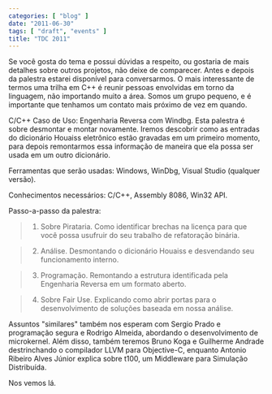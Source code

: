 ```yaml
---
categories: [ "blog" ]
date: "2011-06-30"
tags: [ "draft", "events" ]
title: "TDC 2011"
---
```


Se você gosta do tema e possui dúvidas a respeito, ou gostaria de mais
detalhes sobre outros projetos, não deixe de comparecer. Antes e depois
da palestra estarei disponível para conversarmos. O mais interessante
de termos uma trilha em C++ é reunir pessoas envolvidas em torno da
linguagem, não importando muito a área. Somos um grupo pequeno, e é
importante que tenhamos um contato mais próximo de vez em quando.

C/C++ Caso de Uso: Engenharia Reversa com Windbg. Esta palestra é
sobre desmontar e montar novamente. Iremos descobrir como as entradas do
dicionário Houaiss eletrônico estão gravadas em um primeiro momento,
para depois remontarmos essa informação de maneira que ela possa ser
usada em um outro dicionário.

Ferramentas que serão usadas: Windows, WinDbg, Visual Studio (qualquer
versão).

Conhecimentos necessários: C/C++, Assembly 8086, Win32 API.

Passo-a-passo da palestra:

> 
	
>   1. Sobre Pirataria. Como identificar brechas na licença para que
você possa usufruir do seu trabalho de refatoração binária.
> 
	
>   2. Análise. Desmontando o dicionário Houaiss e desvendando seu
funcionamento interno.
> 
	
>   3. Programação. Remontando a estrutura identificada pela Engenharia
Reversa em um formato aberto.
> 
	
>   4. Sobre Fair Use. Explicando como abrir portas para o desenvolvimento
de soluções baseada em nossa análise.
> 

Assuntos "similares" também nos esperam com Sergio Prado e
programação segura e Rodrigo Almeida, abordando o desenvolvimento
de microkernel. Além disso, também teremos Bruno Koga e Guilherme
Andrade destrinchando o compilador LLVM para Objective-C, enquanto
Antonio Ribeiro Alves Júnior explica sobre t100, um Middleware para
Simulação Distribuída.

Nos vemos lá.
